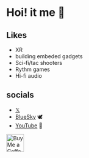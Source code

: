 


# Hoi! it me 🖖

## Likes
- XR
- building embeded gadgets
- Sci-fi/tac shooters
- Rythm games
- Hi-fi audio

##	socials
- [𝕏](https://twitter.com/Hash2305)
- [BlueSky](https://bsky.app/profile/hashe.bsky.social) 🕊️
- [YouTube](https://www.youtube.com/@HashEdits) 🎥


<a href='https://ko-fi.com/hashedits' target='_blank'><img height='35' style='border:0px;height:46px;' src='https://az743702.vo.msecnd.net/cdn/kofi3.png?v=0' border='0' alt='Buy Me a Coffee at ko-fi.com' />
